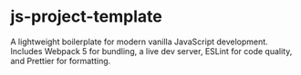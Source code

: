 # js-project-template

A lightweight boilerplate for modern vanilla JavaScript development. Includes Webpack 5 for bundling, a live dev server, ESLint for code quality, and Prettier for formatting.
